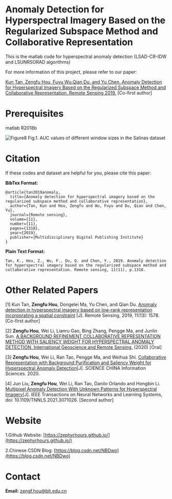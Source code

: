 # Anomaly Detection for Hyperspectral Imagery Based on the Regularized Subspace Method and Collaborative Representation
This is the matlab code for hyperspectral anomaly detection (LSAD-CR-IDW and LSUNRSORAD algorithms)

For more information of this project, please refer to our paper: 

[Kun Tan, Zengfu Hou, Fuyu Wu,Qian Du, and Yu Chen. Anomaly Detection for Hyperspectral Imagery Based on the Regularized Subspace Method and Collaborative Representation. Remote Sensing 2019.](https://www.mdpi.com/2072-4292/11/11/1318) [Co-first author]

# Prerequisites
matlab R2018b


<img src="Figure8.tif" alt="Figure8">
Fig.1. AUC values of different window sizes in the Salinas dataset









# Citation
If these codes and dataset are helpful for you, please cite this paper:


**BibTex Format:**<br />
```
@article{tan2019anomaly,
  title={Anomaly detection for hyperspectral imagery based on the regularized subspace method and collaborative representation},
  author={Tan, Kun and Hou, Zengfu and Wu, Fuyu and Du, Qian and Chen, Yu},
  journal={Remote sensing},
  volume={11},
  number={11},
  pages={1318},
  year={2019},
  publisher={Multidisciplinary Digital Publishing Institute}
}
```

**Plain Text Format:**<br />
```
Tan, K., Hou, Z., Wu, F., Du, Q. and Chen, Y., 2019. Anomaly detection for hyperspectral imagery based on the regularized subspace method and collaborative representation. Remote sensing, 11(11), p.1318.
```


# Other Related Papers
[1] Kun Tan, **Zengfu Hou**, Dongelei Ma, Yu Chen, and Qian Du. [Anomaly detection in hyperspectral imagery based on low-rank representation incorporating a spatial constraint](https://www.mdpi.com/2072-4292/11/13/1578) [J]. Remote Sensing, 2019, 11(13): 1578. [Co-first author]

[2] **Zengfu Hou**, Wei Li, Lianru Gao, Bing Zhang, Pengge Ma, and Junlin Sun. [A BACKGROUND REFINEMENT COLLABORATIVE REPRESENTATION METHOD WITH SALIENCY WEIGHT FOR HYPERSPECTRAL ANOMALY DETECTION. International Geoscience and Remote Sensing.](https://ieeexplore.ieee.org/abstract/document/9324521) (2020) [Oral]

[3] **Zengfu Hou**, Wei Li, Ran Tao, Pengge Ma, and Weihua Shi. [Collaborative Representation with Background Purification and Saliency Weight for Hyperspectral Anomaly Detection](https://engine.scichina.com/publisher/scp/journal/SCIS/doi/10.1007/s11432-020-2915-2?slug=abstract)[J]. SCIENCE CHINA Information Sciences. 2020.

[4] Jun Liu, **Zengfu Hou**, Wei Li, Ran Tao, Danilo Orlando and Hongbin Li. [Multipixel Anomaly Detection With Unknown Patterns for Hyperspectral Imagery](https://ieeexplore.ieee.org/abstract/document/9404853)[J]. IEEE Transactions on Neural Networks and Learning Systems, doi: 10.1109/TNNLS.2021.3071026. [Second author]

# Website
1.Github Website: [https://zephyrhours.github.io/](https://zephyrhours.github.io/)

2.Chinese CSDN Blog: [https://blog.csdn.net/NBDwo](https://blog.csdn.net/NBDwo)

# Contact
**Email:** zengf.hou@bit.edu.cn
